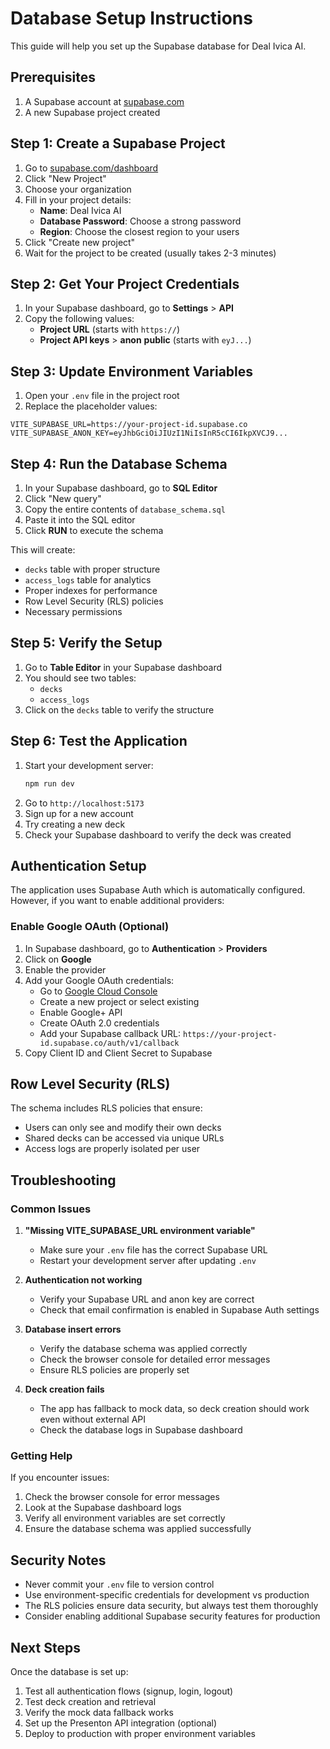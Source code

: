 # Database Setup Instructions

This guide will help you set up the Supabase database for Deal Ivica AI.

## Prerequisites

1. A Supabase account at [supabase.com](https://supabase.com)
2. A new Supabase project created

## Step 1: Create a Supabase Project

1. Go to [supabase.com/dashboard](https://supabase.com/dashboard)
2. Click "New Project"
3. Choose your organization
4. Fill in your project details:
   - **Name**: Deal Ivica AI
   - **Database Password**: Choose a strong password
   - **Region**: Choose the closest region to your users
5. Click "Create new project"
6. Wait for the project to be created (usually takes 2-3 minutes)

## Step 2: Get Your Project Credentials

1. In your Supabase dashboard, go to **Settings** > **API**
2. Copy the following values:
   - **Project URL** (starts with `https://`)
   - **Project API keys** > **anon** **public** (starts with `eyJ...`)

## Step 3: Update Environment Variables

1. Open your `.env` file in the project root
2. Replace the placeholder values:

```env
VITE_SUPABASE_URL=https://your-project-id.supabase.co
VITE_SUPABASE_ANON_KEY=eyJhbGciOiJIUzI1NiIsInR5cCI6IkpXVCJ9...
```

## Step 4: Run the Database Schema

1. In your Supabase dashboard, go to **SQL Editor**
2. Click "New query"
3. Copy the entire contents of `database_schema.sql`
4. Paste it into the SQL editor
5. Click **RUN** to execute the schema

This will create:
- `decks` table with proper structure
- `access_logs` table for analytics
- Proper indexes for performance
- Row Level Security (RLS) policies
- Necessary permissions

## Step 5: Verify the Setup

1. Go to **Table Editor** in your Supabase dashboard
2. You should see two tables:
   - `decks`
   - `access_logs`
3. Click on the `decks` table to verify the structure

## Step 6: Test the Application

1. Start your development server:
   ```bash
   npm run dev
   ```
2. Go to `http://localhost:5173`
3. Sign up for a new account
4. Try creating a new deck
5. Check your Supabase dashboard to verify the deck was created

## Authentication Setup

The application uses Supabase Auth which is automatically configured. However, if you want to enable additional providers:

### Enable Google OAuth (Optional)

1. In Supabase dashboard, go to **Authentication** > **Providers**
2. Click on **Google**
3. Enable the provider
4. Add your Google OAuth credentials:
   - Go to [Google Cloud Console](https://console.cloud.google.com/)
   - Create a new project or select existing
   - Enable Google+ API
   - Create OAuth 2.0 credentials
   - Add your Supabase callback URL: `https://your-project-id.supabase.co/auth/v1/callback`
5. Copy Client ID and Client Secret to Supabase

## Row Level Security (RLS)

The schema includes RLS policies that ensure:
- Users can only see and modify their own decks
- Shared decks can be accessed via unique URLs
- Access logs are properly isolated per user

## Troubleshooting

### Common Issues

1. **"Missing VITE_SUPABASE_URL environment variable"**
   - Make sure your `.env` file has the correct Supabase URL
   - Restart your development server after updating `.env`

2. **Authentication not working**
   - Verify your Supabase URL and anon key are correct
   - Check that email confirmation is enabled in Supabase Auth settings

3. **Database insert errors**
   - Verify the database schema was applied correctly
   - Check the browser console for detailed error messages
   - Ensure RLS policies are properly set

4. **Deck creation fails**
   - The app has fallback to mock data, so deck creation should work even without external API
   - Check the database logs in Supabase dashboard

### Getting Help

If you encounter issues:
1. Check the browser console for error messages
2. Look at the Supabase dashboard logs
3. Verify all environment variables are set correctly
4. Ensure the database schema was applied successfully

## Security Notes

- Never commit your `.env` file to version control
- Use environment-specific credentials for development vs production
- The RLS policies ensure data security, but always test them thoroughly
- Consider enabling additional Supabase security features for production

## Next Steps

Once the database is set up:
1. Test all authentication flows (signup, login, logout)
2. Test deck creation and retrieval
3. Verify the mock data fallback works
4. Set up the Presenton API integration (optional)
5. Deploy to production with proper environment variables